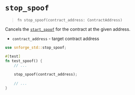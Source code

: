 # `stop_spoof`

> `fn stop_spoof(contract_address: ContractAddress)`

Cancels the [`start_spoof`](./start_spoof.md) for the contract at the given address.

- `contract_address` - target contract address

```rust
use snforge_std::stop_spoof;

#[test]
fn test_spoof() {
    // ...
    
    stop_spoof(contract_address);
    
    // ...
}
```
